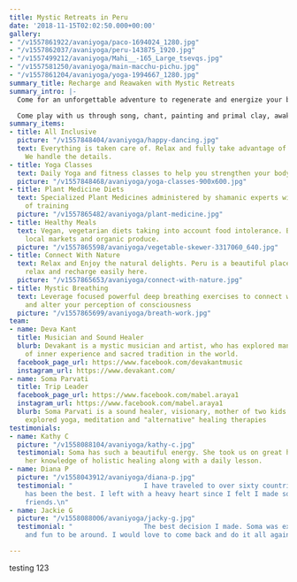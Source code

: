 ```yaml
---
title: Mystic Retreats in Peru
date: '2018-11-15T02:02:50.000+00:00'
gallery:
- "/v1557861922/avaniyoga/paco-1694024_1280.jpg"
- "/v1557862037/avaniyoga/peru-143875_1920.jpg"
- "/v1557499212/avaniyoga/Mahi__-165_Large_tsevqs.jpg"
- "/v1557581250/avaniyoga/main-macchu-pichu.jpg"
- "/v1557861204/avaniyoga/yoga-1994667_1280.jpg"
summary_title: Recharge and Reawaken with Mystic Retreats
summary_intro: |-
  Come for an unforgettable adventure to regenerate and energize your body, mind, and soul. Sacred Rituals in powerful ancient temples, Deep emotional and psychic cleansing through breath-work journeys; shamanic wisdom and meditations from Peru, Mexico, Hawaii; Egyptian Alchemy to transform and awaken consciousness; Yoga to open and strengthen the body: It is a multi-dimensional renewal of body, psyche, and spirit.

  Come play with us through song, chant, painting and primal clay, awakening and liberating the child within. Enter into the magic world of Dream-time through Sacred Plants and Spirit Journeys. 7 days 6 and nights in the magic lands of Peru, Brazil, and Chile. All meals, accommodations, and ground transport included.
summary_items:
- title: All Inclusive
  picture: "/v1557848404/avaniyoga/happy-dancing.jpg"
  text: Everything is taken care of. Relax and fully take advantage of your time.
    We handle the details.
- title: Yoga Classes
  text: Daily Yoga and fitness classes to help you strengthen your body and mind.
  picture: "/v1557848468/avaniyoga/yoga-classes-900x600.jpg"
- title: Plant Medicine Diets
  text: Specialized Plant Medicines administered by shamanic experts with generations
    of training
  picture: "/v1557865482/avaniyoga/plant-medicine.jpg"
- title: Healthy Meals
  text: Vegan, vegetarian diets taking into account food intolerance. Buying from
    local markets and organic produce.
  picture: "/v1557865598/avaniyoga/vegetable-skewer-3317060_640.jpg"
- title: Connect With Nature
  text: Relax and Enjoy the natural delights. Peru is a beautiful place and you can
    relax and recharge easily here.
  picture: "/v1557865653/avaniyoga/connect-with-nature.jpg"
- title: Mystic Breathing
  text: Leverage focused powerful deep breathing exercises to connect with your spirit
    and alter your perception of consciousness
  picture: "/v1557865699/avaniyoga/breath-work.jpg"
team:
- name: Deva Kant
  title: Musician and Sound Healer
  blurb: Devakant is a mystic musician and artist, who has explored many pathways
    of inner experience and sacred tradition in the world.
  facebook_page_url: https://www.facebook.com/devakantmusic
  instagram_url: https://www.devakant.com/
- name: Soma Parvati
  title: Trip Leader
  facebook_page_url: https://www.facebook.com/mabel.araya1
  instagram_url: https://www.facebook.com/mabel.araya1
  blurb: Soma Parvati is a sound healer, visionary, mother of two kids who has deeply
    explored yoga, meditation and "alternative" healing therapies
testimonials:
- name: Kathy C
  picture: "/v1558088104/avaniyoga/kathy-c.jpg"
  testimonial: Soma has such a beautiful energy. She took us on great hikes, shared
    her knowledge of holistic healing along with a daily lesson.
- name: Diana P
  picture: "/v1558043912/avaniyoga/diana-p.jpg"
  testimonial: "                  I have traveled to over sixty countries and this
    has been the best. I left with a heavy heart since I felt I made so many dear
    friends.\n"
- name: Jackie G
  picture: "/v1558088006/avaniyoga/jacky-g.jpg"
  testimonial: "                  The best decision I made. Soma was extremely welcoming
    and fun to be around. I would love to come back and do it all again."

---
```

testing 123